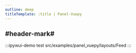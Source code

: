 ```yaml
---
outline: deep
titleTemplate: :title | Panel-Vuepy
---
```


## #header-mark#
:::ipywui-demo test
src/examples/panel_vuepy/layouts/Feed
::: 